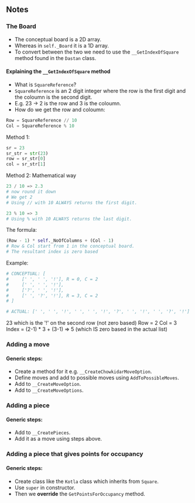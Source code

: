 ## Notes

### The Board
* The conceptual board is a 2D array.
* Whereas in `self._Board` it is a 1D array.
* To convert between the two we need to use the `__GetIndexOfSquare` method found in the `Dastan` class.

#### Explaining the `__GetIndexOfSquare` method
* What is `SquareReference`?
* `SquareReference` is an 2 digit integer where the row is the first digit and the coloumn is the second digit.
* E.g. 23 -> 2 is the row and 3 is the coloumn.
* How do we get the row and coloumn:

```python
Row = SquareReference // 10
Col = SquareReference % 10
```

Method 1:
```python
sr = 23
sr_str = str(23)
row = sr_str[0]
col = sr_str[1]
```

Method 2: Mathematical way
```python
23 / 10 => 2.3
# now round it down
# We get 2
# Using // with 10 ALWAYS returns the first digit.

23 % 10 => 3
# Using % with 10 ALWAYS returns the last digit.
```

The formula:
```python
(Row - 1) * self._NoOfColumns + (Col - 1)
# Row & Col start from 1 in the conceptual board.
# The resultant index is zero based
```
Example: 
```python
# CONCEPTUAL: [
#     [' ', ' ', '!'], R = 0, C = 2
#     [' ', ' ', '!'],
#     ['?', ' ', '!'],
#     [' ', '?', '!'], R = 3, C = 2
# ]

# ACTUAL: [' ', ' ', '!', ' ', ' ', '!', '?', ' ', '!', ' ', '?', '!']
```
23 which is the '!' on the second row (not zero based)
Row = 2
Col = 3
Index = (2-1) * 3 + (3-1) => 5 (which IS zero based in the actual list)

### Adding a move

#### Generic steps:
* Create a method for it e.g. `__CreateChowkidarMoveOption`.
* Define moves and add to possible moves using `AddToPossibleMoves`.
* Add to `__CreateMoveOption`.
* Add to `__CreateMoveOptions`.

### Adding a piece

#### Generic steps:
* Add to `__CreatePieces`.
* Add it as a move using steps above.

### Adding a piece that gives points for occupancy
#### Generic steps:
* Create class like the `Kotla` class which inherits from `Square`.
* Use `super` in constructor.
* Then we **override** the `GetPointsForOccupancy` method.
